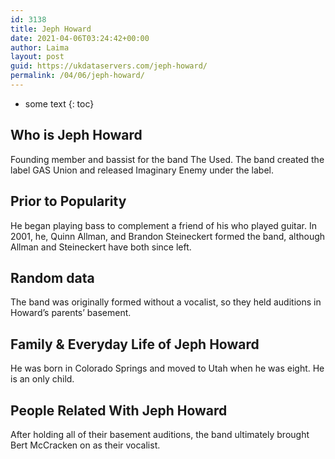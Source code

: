 ```yaml
---
id: 3138
title: Jeph Howard
date: 2021-04-06T03:24:42+00:00
author: Laima
layout: post
guid: https://ukdataservers.com/jeph-howard/
permalink: /04/06/jeph-howard/
---
```


* some text
{: toc}


## Who is Jeph Howard
                  
                  
                  
Founding member and bassist for the band The Used. The band created the label GAS Union and released Imaginary Enemy under the label.
                  
              
            
              
            
                
                
                
## Prior to Popularity
                  
                  
                  
He began playing bass to complement a friend of his who played guitar. In 2001, he, Quinn Allman, and Brandon Steineckert formed the band, although Allman and Steineckert have both since left.
                  
              
            
              
            
                
                
                
## Random data
                  
                  
                  
The band was originally formed without a vocalist, so they held auditions in Howard&#8217;s parents&#8217; basement.
                  
              
            
              
            
                
                
                
## Family & Everyday Life of Jeph Howard
                  
                  
                  
He was born in Colorado Springs and moved to Utah when he was eight. He is an only child.
                  
              
            
              
            
                
                
                
## People Related With Jeph Howard
                  
                  
                  
After holding all of their basement auditions, the band ultimately brought Bert McCracken on as their vocalist.
                  
              
            
              
            
                
              
            
              
              
            
            
              
            
          
          
          